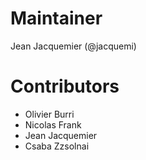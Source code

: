 # Maintainer

Jean Jacquemier (@jacquemi)

# Contributors

* Olivier Burri
* Nicolas Frank
* Jean Jacquemier
* Csaba Zzsolnai
